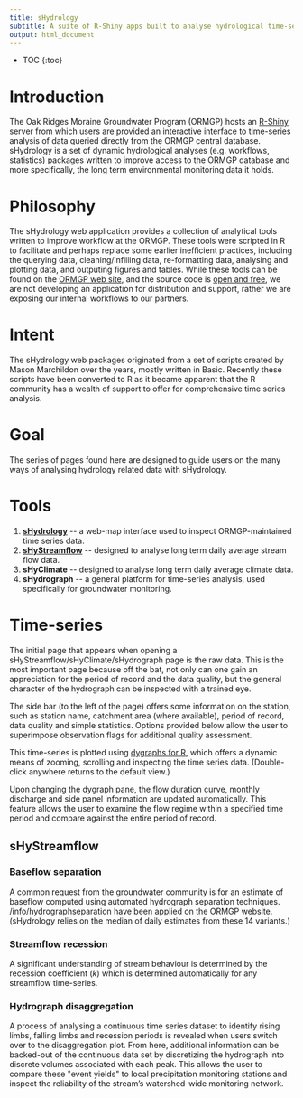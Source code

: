 ```yaml
---
title: sHydrology
subtitle: A suite of R-Shiny apps built to analyse hydrological time-series data 
output: html_document
---
```


* TOC
{:toc}

# Introduction

The Oak Ridges Moraine Groundwater Program (ORMGP) hosts an [R-Shiny](https://shiny.rstudio.com/) server from which users are provided an interactive interface to time-series analysis of data queried directly from the ORMGP central database.
sHydrology is a set of dynamic hydrological analyses (e.g. workflows, statistics) packages written to improve access to the ORMGP database and more specifically, the long term environmental monitoring data it holds.


# Philosophy 

The sHydrology web application provides a collection of analytical tools written to improve workflow at the ORMGP. These tools were scripted in R to facilitate and perhaps replace some earlier inefficient practices, including the querying data, cleaning/infilling data, re-formatting data, analysing and plotting data, and outputing figures and tables. While these tools can be found on the [ORMGP web site](https://www.oakridgeswater.ca/), and the source code is [open and free](https://github.com/OWRC/sHydrology), we are not developing an application for distribution and support, rather we are exposing our internal workflows to our partners.

# Intent

The sHydrology web packages originated from a set of scripts created by Mason Marchildon over the years, mostly written in Basic. Recently these scripts have been converted to R as it became apparent that the R community has a wealth of support to offer for comprehensive time series analysis. 


# Goal

The series of pages found here are designed to guide users on the many ways of analysing hydrology related data with sHydrology.


# Tools

1. [**sHydrology**](https://github.com/OWRC/sHydrology) -- a web-map interface used to inspect ORMGP-maintained time series data.
1. [**sHyStreamflow**](https://github.com/OWRC/sHyStreamflow) -- designed to analyse long term daily average stream flow data.
2. **sHyClimate** -- designed to analyse long term daily average climate data.
3. **sHydrograph** -- a general platform for time-series analysis, used specifically for groundwater monitoring.


# Time-series

The initial page that appears when opening a sHyStreamflow/sHyClimate/sHydrograph page is the raw data. This is the most important page because off the bat, not only can one gain an appreciation for the period of record and the data quality, but the general character of the hydrograph can be inspected with a trained eye.

The side bar (to the left of the page) offers some information on the station, such as station name, catchment area (where available), period of record, data quality and simple statistics. Options provided below allow the user to superimpose observation flags for additional quality assessment.

This time-series is plotted using [dygraphs for R](https://rstudio.github.io/dygraphs/), which offers a dynamic means of zooming, scrolling and inspecting the time series data. (Double-click anywhere returns to the default view.)

Upon changing the dygraph pane, the flow duration curve, monthly discharge and side panel information are updated automatically. This feature allows the user to examine the flow regime within a specified time period and compare against the entire period of record.


## sHyStreamflow

### Baseflow separation

A common request from the groundwater community is for an estimate of baseflow computed using automated hydrograph separation techniques. /info/hydrographseparation have been applied on the ORMGP website. (sHydrology relies on the median of daily estimates from these 14 variants.)

### Streamflow recession

A significant understanding of stream behaviour is determined by the recession coefficient $(k)$ which is determined automatically for any streamflow time-series.


### Hydrograph disaggregation

A process of analysing a continuous time series dataset to identify rising limbs, falling limbs and recession periods is revealed when users switch over to the disaggregation plot. From here, additional information can be backed-out of the continuous data set by discretizing the hydrograph into discrete volumes associated with each peak. This allows the user to compare these "event yields" to local precipitation monitoring stations and inspect the reliability of the stream’s watershed-wide monitoring network.


<!-- ## Long term trend analysis

The next section of the... -->


<!-- # Current Apps

[sHydrology "Analysis" — stream flow analysis tools](legacy/sHydrologyAnalysis.html) -->